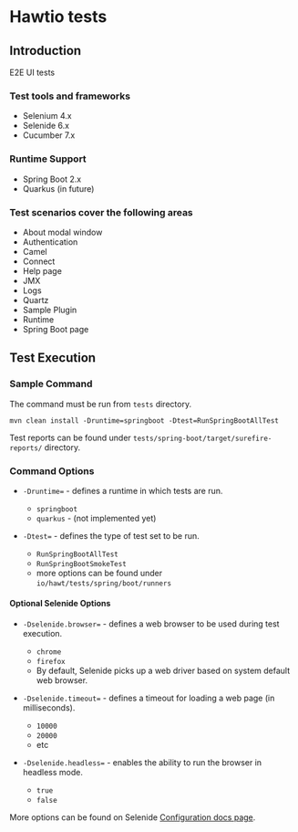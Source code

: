 # Hawtio tests

## Introduction

E2E UI tests

### Test tools and frameworks

- Selenium 4.x
- Selenide 6.x
- Cucumber 7.x

### Runtime Support

- Spring Boot 2.x
- Quarkus (in future)

### Test scenarios cover the following areas

- About modal window
- Authentication
- Camel
- Connect
- Help page
- JMX
- Logs
- Quartz
- Sample Plugin
- Runtime
- Spring Boot page


## Test Execution

### Sample Command

The command must be run from `tests` directory.

```
mvn clean install -Druntime=springboot -Dtest=RunSpringBootAllTest
```

Test reports can be found under `tests/spring-boot/target/surefire-reports/` directory.

### Command Options

- `-Druntime=` - defines a runtime in which tests are run.
  - `springboot`
  - `quarkus` - (not implemented yet)

- `-Dtest=` - defines the type of test set to be run.
  - `RunSpringBootAllTest`
  - `RunSpringBootSmokeTest`
  - more options can be found under `io/hawt/tests/spring/boot/runners`

#### Optional Selenide Options

- `-Dselenide.browser=` - defines a web browser to be used during test execution.
  - `chrome`
  - `firefox`
  - By default, Selenide picks up a web driver based on system default web browser.

- `-Dselenide.timeout=` - defines a timeout for loading a web page (in milliseconds).
  - `10000`
  - `20000`
  - etc
- `-Dselenide.headless=` - enables the ability to run the browser in headless mode.
  - `true`
  - `false`

More options can be found on Selenide [Configuration docs page](https://selenide.org/javadoc/current/com/codeborne/selenide/Configuration.html).
